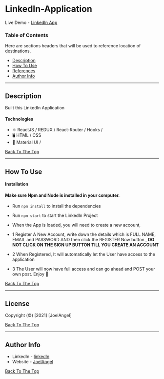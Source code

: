 # LinkedIn-Application

Live Demo - [LinkedIn App](https://linkedin-app-ja.web.app/)

### Table of Contents

Here are sections headers that will be used to reference location of destinations.

- [Description](#description)
- [How To Use](#how-to-use)
- [References](#references)
- [Author Info](#author-info)

---

## Description

Built this LinkedIn Application

#### Technologies

- ⚛ ReactJS / REDUX / React-Router / Hooks /
- 🖥 HTML / CSS
- 🎨 Material UI /

[Back To The Top](#LinkedIn-Application)

---

## How To Use

#### Installation

#### Make sure Npm and Node is installed in your computer.

- Run `npm install` to install the dependencies

- Run `npm start` to start the LinkedIn Project

- When the App is loaded, you will need to create a new account,
- 1 Register A New Account, write down the details which is FULL NAME, EMAIL and PASSWORD AND then click the REGISTER Now button , **DO NOT CLICK ON THE SIGN UP BUTTON TILL YOU CREATE AN ACCOUNT**

- 2 When Registered, It will automatically let the User have access to the application

- 3 The User will now have full access and can go ahead and POST your own post. Enjoy 🥂

[Back To The Top](#LinkedIn-Application)

---

## License

Copyright (©) [2021] [JoelAngel]

[Back To The Top](#LinkedIn-Application)

---

## Author Info

- LinkedIn - [linkedIn](https://www.linkedin.com/in/joel-angel-4b05141a3/)
- Website - [JoelAngel](https://joelangel.web.app)

[Back To The Top](#LinkedIn-Application)
